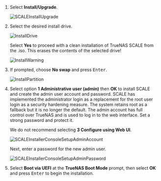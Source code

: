 &NewLine;

1. Select **Install/Upgrade**.

   ![SCALEInstallUpgrade](/images/SCALE/Install/SCALEInstallMainScreen.png "SCALE Install Main Screen")

2. Select the desired install drive.

   ![InstallDrive](/images/SCALE/Install/SCALEInstallDriveScreen.png "Install Drive Screen")

   Select **Yes** to proceed with a clean installation of TrueNAS SCALE from the <file>.iso</file>.
   This erases the contents of the selected drive!

   ![InstallWarning](/images/SCALE/Install/SCALEInstallWarningScreen.png "Install Warning Screen")

3. If prompted, choose **No swap** and press <kbd>Enter</kbd>.

   ![InstallPartition](/images/SCALE/Install/SCALEInstallPartitionScreen.png "Install Partition Screen")

4. Select option **1 Administrative user (admin)** then **OK** to install SCALE and create the admin user account and password.
   SCALE has implemented the administrator login as a replacement for the root user login as a security hardening measure.
   The system retains root as a fallback but it is no longer the default.
   The admin account has full control over TrueNAS and is used to log in to the web interface.
   Set a strong password and protect it.

   We do not recommend selecting **3 Configure using Web UI**.

   ![SCALEInstallerConsoleSetupAdminAccount](/images/SCALE/Install/SCALEInstallerConsoleSetupAdminAccount.png "Admin User Screen")

   Next, enter a password for the new admin user.

   ![SCALEInstallerConsoleSetupAdminPassword](/images/SCALE/Install/SCALEInstallerConsoleSetupAdminPassword.png "Install Password Screen")

5. Select **Boot via UEFI** at the **TrueNAS Boot Mode** prompt, then select **OK** and press <kbd>Enter</kbd> to begin the installation.
